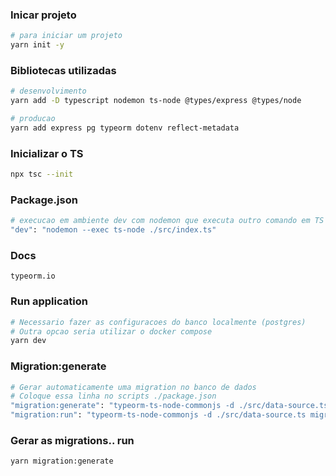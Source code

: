 ### Inicar projeto 
```bash
# para iniciar um projeto
yarn init -y
```

### Bibliotecas utilizadas
```bash
# desenvolvimento
yarn add -D typescript nodemon ts-node @types/express @types/node

# producao
yarn add express pg typeorm dotenv reflect-metadata
```

### Inicializar o TS 
```bash
npx tsc --init
```

### Package.json 
```bash
# execucao em ambiente dev com nodemon que executa outro comando em TS
"dev": "nodemon --exec ts-node ./src/index.ts" 
```

### Docs 
```
typeorm.io
```
### Run application
```bash
# Necessario fazer as configuracoes do banco localmente (postgres)
# Outra opcao seria utilizar o docker compose
yarn dev
```

### Migration:generate
```bash
# Gerar automaticamente uma migration no banco de dados 
# Coloque essa linha no scripts ./package.json
"migration:generate": "typeorm-ts-node-commonjs -d ./src/data-source.ts migration:generate ./src/migrations/default",
"migration:run": "typeorm-ts-node-commonjs -d ./src/data-source.ts migration:run"
```

### Gerar as migrations.. run  
```bash
yarn migration:generate
```